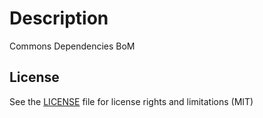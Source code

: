 # Description

Commons Dependencies BoM

## License

See the [LICENSE](LICENSE.md) file for license rights and limitations (MIT)